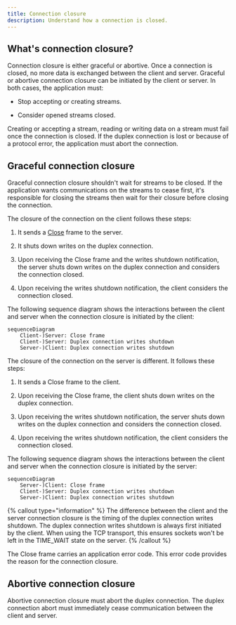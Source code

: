 ```yaml
---
title: Connection closure
description: Understand how a connection is closed.
---
```


## What's connection closure?

Connection closure is either graceful or abortive. Once a connection is closed, no more data is exchanged between the
client and server. Graceful or abortive connection closure can be initiated by the client or server. In both cases, the
application must:

- Stop accepting or creating streams.

- Consider opened streams closed.

Creating or accepting a stream, reading or writing data on a stream must fail once the connection is closed. If the
duplex connection is lost or because of a protocol error, the application must abort the connection.

## Graceful connection closure

Graceful connection closure shouldn't wait for streams to be closed. If the application wants communications on the
streams to cease first, it's responsible for closing the streams then wait for their closure before closing the
connection.

The closure of the connection on the client follows these steps:

1. It sends a [Close][close-frame] frame to the server.

2. It shuts down writes on the duplex connection.

3. Upon receiving the Close frame and the  writes shutdown notification, the server shuts down writes on the duplex
   connection and considers the connection closed.

4. Upon receiving the writes shutdown notification, the client considers the connection closed.

The following sequence diagram shows the interactions between the client and server when the connection closure is initiated by the client:

```mermaid
sequenceDiagram
    Client-)Server: Close frame
    Client-)Server: Duplex connection writes shutdown
    Server-)Client: Duplex connection writes shutdown
```

The closure of the connection on the server is different. It follows these steps:

1. It sends a Close frame to the client.

2. Upon receiving the Close frame, the client shuts down writes on the duplex connection.

3. Upon receiving the writes shutdown notification, the server shuts down writes on the duplex connection and considers
   the connection closed.

4. Upon receiving the writes shutdown notification, the client considers the connection closed.

The following sequence diagram shows the interactions between the client and server when the connection closure is initiated by the server:

```mermaid
sequenceDiagram
    Server-)Client: Close frame
    Client-)Server: Duplex connection writes shutdown
    Server-)Client: Duplex connection writes shutdown
```

{% callout type="information" %}
The difference between the client and the server connection closure is the timing of the duplex connection writes shutdown. The duplex connection writes shutdown is always first initiated by the client. When using the TCP transport, this ensures sockets won't be left in the TIME_WAIT state on the server.
{% /callout %}

The Close frame carries an application error code. This error code provides the reason for the connection closure.

## Abortive connection closure

Abortive connection closure must abort the duplex connection. The duplex connection abort must immediately cease
communication between the client and server.

[close-frame]: protocol-frames#close-frame
